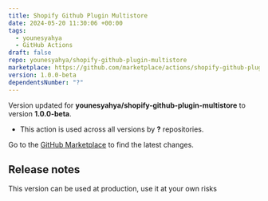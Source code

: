 ```yaml
---
title: Shopify Github Plugin Multistore
date: 2024-05-20 11:30:06 +00:00
tags:
  - younesyahya
  - GitHub Actions
draft: false
repo: younesyahya/shopify-github-plugin-multistore
marketplace: https://github.com/marketplace/actions/shopify-github-plugin-multistore
version: 1.0.0-beta
dependentsNumber: "?"
---
```



Version updated for **younesyahya/shopify-github-plugin-multistore** to version **1.0.0-beta**.
- This action is used across all versions by **?** repositories.

Go to the [GitHub Marketplace](https://github.com/marketplace/actions/shopify-github-plugin-multistore) to find the latest changes.

## Release notes

This version can be used at production, use it at your own risks
